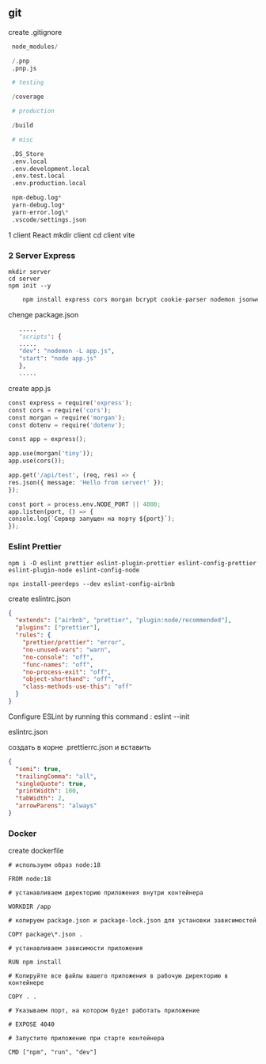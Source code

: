 ## git

create .gitignore

```python
 node_modules/

 /.pnp
 .pnp.js

 # testing

 /coverage

 # production

 /build

 # misc

 .DS_Store
 .env.local
 .env.development.local
 .env.test.local
 .env.production.local

 npm-debug.log*
 yarn-debug.log*
 yarn-error.log\*
 .vscode/settings.json
```

1 client React
mkdir client
cd client
vite

### 2 Server Express

    mkdir server
    cd server
    npm init --y

```python
    npm install express cors morgan bcrypt cookie-parser nodemon jsonwebtoken mongodb mongoose dotenv
```

chenge package.json

```python
   .....
   "scripts": {
   .....
   "dev": "nodemon -L app.js",
   "start": "node app.js"
   },
   .....
```

create app.js

```python
const express = require('express');
const cors = require('cors');
const morgan = require('morgan');
const dotenv = require('dotenv');

const app = express();

app.use(morgan('tiny'));
app.use(cors());

app.get('/api/test', (req, res) => {
res.json({ message: 'Hello from server!' });
});

const port = process.env.NODE_PORT || 4000;
app.listen(port, () => {
console.log(`Сервер запущен на порту ${port}`);
});
```

### Eslint Prettier

```
npm i -D eslint prettier eslint-plugin-prettier eslint-config-prettier eslint-plugin-node eslint-config-node
```

```
npx install-peerdeps --dev eslint-config-airbnb
```

create eslintrc.json

```json
{
  "extends": ["airbnb", "prettier", "plugin:node/recommended"],
  "plugins": ["prettier"],
  "rules": {
    "prettier/prettier": "error",
    "no-unused-vars": "warn",
    "no-console": "off",
    "func-names": "off",
    "no-process-exit": "off",
    "object-shorthand": "off",
    "class-methods-use-this": "off"
  }
}
```

Configure ESLint by running this command :
eslint --init

eslintrc.json

создать в корне .prettierrc.json и вставить

```json
{
  "semi": true,
  "trailingComma": "all",
  "singleQuote": true,
  "printWidth": 100,
  "tabWidth": 2,
  "arrowParens": "always"
}
```

### Docker

create dockerfile

    # используем образ node:18

    FROM node:18

    # устанавливаем директорию приложения внутри контейнера

    WORKDIR /app

    # копируем package.json и package-lock.json для установки зависимостей

    COPY package\*.json .

    # устанавливаем зависимости приложения

    RUN npm install

    # Копируйте все файлы вашего приложения в рабочую директорию в контейнере

    COPY . .

    # Указываем порт, на котором будет работать приложение

    # EXPOSE 4040

    # Запустите приложение при старте контейнера

    CMD ["npm", "run", "dev"]
